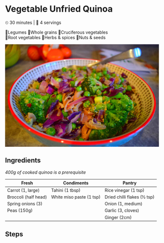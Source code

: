 # Vegetable Unfried Quinoa

&#9202; 30 minutes | &#128100; 4 servings

&#129364;Legumes  &#127838;Whole grains  &#129382;Cruciferous vegetables<br />&#129365;Root vegetables  &#127807;Herbs & spices  &#129372;Nuts & seeds

![Image](images/vegetable_unfried_quinoa.jpg)

## Ingredients

*400g of cooked quinoa is a prerequisite*

| Fresh | Condiments | Pantry |
| --- | --- | --- |
| Carrot (1, large) | Tahini (1 tbsp) | Rice vinegar (1 tsp) |
| Broccoli (half head) | White miso paste (1 tsp) | Dried chilli flakes (&#189; tsp) |
| Spring onions (3) | | Onion (1, medium) |
| Peas (150g) | | Garlic (3, cloves) |
| | | Ginger (2cm) |

## Steps
